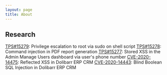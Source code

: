 ```yaml
---
layout: page
title: About
---
```


## Research

[TPS#15279](https://www.nagios.com/downloads/nagios-xi/change-log/): Privilege escalation to root via sudo on shell script
[TPS#15278](https://www.nagios.com/downloads/nagios-xi/change-log/): Command injection in PDF report generation
[TPS#15277](https://www.nagios.com/downloads/nagios-xi/change-log/): Stored XSS in the Admin Manage Users dashboard via user's phone number
[CVE-2020-14475](https://github.com/Dolibarr/dolibarr/commit/22ca5e067189bffe8066df26df923a386f044c08): Reflected XSS in Dolibarr ERP CRM
[CVE-2020-14443](https://github.com/Dolibarr/dolibarr/commit/40e16672e3aa4e9208ea7a4829f30507dcdfc4ba): Blind Boolean SQL Injection in Dolibarr ERP CRM